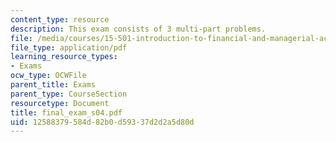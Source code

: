 ```yaml
---
content_type: resource
description: This exam consists of 3 multi-part problems.
file: /media/courses/15-501-introduction-to-financial-and-managerial-accounting-spring-2004/12588379584d82b0d59337d2d2a5d80d_final_exam_s04.pdf
file_type: application/pdf
learning_resource_types:
- Exams
ocw_type: OCWFile
parent_title: Exams
parent_type: CourseSection
resourcetype: Document
title: final_exam_s04.pdf
uid: 12588379-584d-82b0-d593-37d2d2a5d80d
---
```

